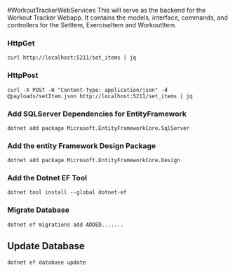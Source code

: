 #WorkoutTrackerWebServices
This will serve as the backend for the Workout Tracker Webapp.
It contains the models, interface, commands, and controllers for the SetItem, ExerciseItem and WorkoutItem. 
### HttpGet
```
curl http://localhost:5211/set_items | jq
```

### HttpPost
```
curl -X POST -H "Content-Type: application/json" -d @payloads/setItem.json http://localhost:5211/set_items | jq

```

### Add SQLServer Dependencies for EntityFramework
```
dotnet add package Microsoft.EntityFrameworkCore.SqlServer
```
### Add the entity Framework Design Package 
```
dotnet add package Microsoft.EntityFrameworkCore.Design
```
### Add the Dotnet EF Tool
```
dotnet tool install --global dotnet-ef
```

### Migrate Database
```
dotnet ef migrations add ADDED.......
```

## Update Database
```
dotnet ef database update
```
